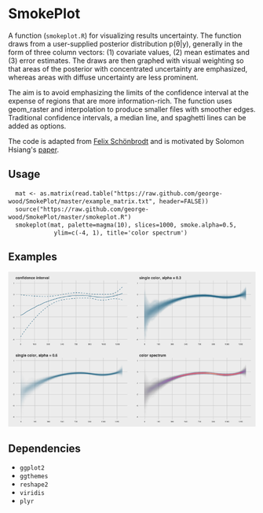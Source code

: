 # SmokePlot

A function (```smokeplot.R```) for visualizing results uncertainty. The function draws from a user-supplied posterior distribution p(θ|y), generally in the form of three column vectors: (1) covariate values, (2) mean estimates and (3) error estimates. The draws are then graphed with visual weighting so that areas of the posterior with concentrated uncertainty are emphasized, whereas areas with diffuse uncertainty are less prominent. 

The aim is to avoid emphasizing the limits of the confidence interval at the expense of regions that are more information-rich. The function uses geom_raster and interpolation to produce smaller files with smoother edges. Traditional confidence intervals, a median line, and spaghetti lines can be added as options.

The code is adapted from [Felix Schönbrodt](http://www.nicebread.de/visually-weighted-watercolor-plots-new-variants-please-vote/) and is motivated by Solomon Hsiang's [paper](http://papers.ssrn.com/sol3/papers.cfm?abstract_id=2265501).

## Usage
```
  mat <- as.matrix(read.table("https://raw.github.com/george-wood/SmokePlot/master/example_matrix.txt", header=FALSE))
  source("https://raw.github.com/george-wood/SmokePlot/master/smokeplot.R")
  smokeplot(mat, palette=magma(10), slices=1000, smoke.alpha=0.5,
             ylim=c(-4, 1), title='color spectrum')
```

## Examples
![Ex1](/img/smoke_plots.png)

## Dependencies
* ```ggplot2```
* ```ggthemes```
* ```reshape2```
* ```viridis```
* ```plyr```
